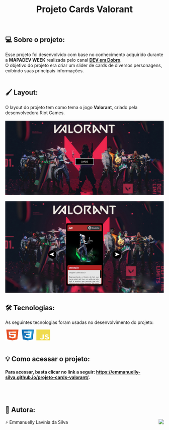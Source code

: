 <h1 align="center">Projeto Cards Valorant</h1>
<br>

## 💻 Sobre o projeto:

Esse projeto foi desenvolvido com base no conhecimento adquirido durante a **MAPADEV WEEK** realizada pelo canal <a href="https://www.youtube.com/c/DevemDobro">**DEV em Dobro**</a>.
<br>
O objetivo do projeto era criar um slider de cards de diversos personagens, exibindo suas principais informações. 
<br><br>

## 🖌️ Layout:

O layout do projeto tem como tema o jogo **Valorant**, criado pela desenvolvedora Riot Games.
<br><br>
<img src="./src/img/menu-valorant.png"/>
<br><Br>
<img src="./src/img/page-valorant.png"/>
<br>

## 🛠 Tecnologias:

As seguintes tecnologias foram usadas no desenvolvimento do projeto:

<div>
  <img align="center" alt="HTML" height="35" width="45" src="https://raw.githubusercontent.com/devicons/devicon/master/icons/html5/html5-original.svg">
  <img align="center" alt="CSS" height="35" width="45" src="https://raw.githubusercontent.com/devicons/devicon/master/icons/css3/css3-original.svg">
  <img align="center" alt="Js" height="35" width="45" src="https://raw.githubusercontent.com/devicons/devicon/master/icons/javascript/javascript-plain.svg">
</div>
<br>

## 💡 Como acessar o projeto:
#### Para acessar, basta clicar no link a seguir: https://emmanuelly-silva.github.io/projeto-cards-valorant/.
<!--<i>Durante o teste do projeto serão reproduzidas falas dos personagens, variando de acordo com o card em exibição.</i>-->
<br><br>

## 📝 Autora:
⚡ Emmanuelly Lavínia da Silva
<img height="150" align="right" src="https://c.tenor.com/KOMN72qhJ-sAAAAC/haikyuu-hinata.gif"/>

